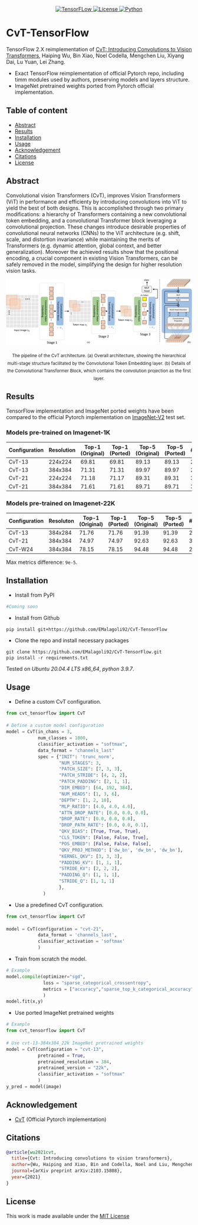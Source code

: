 <div align="center">

  <a href="https://www.tensorflow.org">![TensorFLow](https://img.shields.io/badge/TensorFlow-2.X-orange?style=for-the-badge) 
  <a href="https://github.com/EMalagoli92/CvT-TensorFlow/blob/main/LICENSE">![License](https://img.shields.io/github/license/EMalagoli92/CvT-TensorFlow?style=for-the-badge) 
  <a href="https://www.python.org">![Python](https://img.shields.io/badge/python-%3E%3D%203.9-blue?style=for-the-badge)</a>  
  
</div>

# CvT-TensorFlow
TensorFlow 2.X reimplementation of [CvT: Introducing Convolutions to Vision Transformers](https://arxiv.org/abs/2103.15808), Haiping Wu, Bin Xiao, Noel Codella, Mengchen Liu, Xiyang Dai, Lu Yuan, Lei Zhang.
- Exact TensorFlow reimplementation of official Pytorch repo, including timm modules used by authors, preserving models and layers structure.
- ImageNet pretrained weights ported from Pytorch official implementation.

## Table of content
- [Abstract](#abstract)
- [Results](#results)
- [Installation](#installation)
- [Usage](#usage)
- [Acknowledgement](#acknowledgement)
- [Citations](#citations)
- [License](#license)

<div id="abstract"/>

## Abstract
Convolutional vision Transformers (CvT), improves Vision Transformers (ViT) in 
performance and efficienty by introducing convolutions into ViT to yield the 
best of both designs. This is accomplished through two primary modifications: 
a hierarchy of Transformers containing a new convolutional token embedding, 
and a convolutional Transformer block leveraging a convolutional projection. 
These changes introduce desirable properties of convolutional neural networks 
(CNNs) to the ViT architecture (e.g. shift, scale, and distortion invariance) 
while maintaining the merits of Transformers (e.g. dynamic attention, 
global context, and better generalization). 
Moreover the achieved results show that the positional encoding, 
a crucial component in existing Vision Transformers, can be safely removed 
in the model, simplifying the design for higher resolution vision tasks.


![Alt text](https://raw.githubusercontent.com/EMalagoli92/CvT-TensorFlow/266afd1057827d10f0dfb842f8ef73f5b19e471d/assets/images/pipeline.svg)
<p align = "center"><sub>The pipeline of the CvT architecture. (a) Overall architecture, showing the hierarchical multi-stage
structure facilitated by the Convolutional Token Embedding layer. (b) Details of the Convolutional Transformer Block,
which contains the convolution projection as the first layer.</sub></p>

<div id="results"/>

## Results
TensorFlow implementation and ImageNet ported weights have been compared to the official Pytorch implementation on [ImageNet-V2](https://www.tensorflow.org/datasets/catalog/imagenet_v2) test set.

### Models pre-trained on Imagenet-1K
| Configuration  | Resolution | Top-1 (Original) | Top-1 (Ported) | Top-5 (Original) | Top-5 (Ported) | #Params
| ------------- | ------------- | ------------- | ------------- | ------------- | ------------- | ------------- |
| CvT-13 | 224x224 | 69.81 | 69.81 | 89.13 | 89.13 | 20M |
| CvT-13 | 384x384 | 71.31 | 71.31 | 89.97 | 89.97 | 20M |
| CvT-21 | 224x224 | 71.18 | 71.17 | 89.31 | 89.31 | 32M |
| CvT-21 | 384x384 | 71.61 | 71.61 | 89.71 | 89.71 | 32M |


### Models pre-trained on Imagenet-22K
| Configuration  | Resoluton | Top-1 (Original) | Top-1 (Ported) | Top-5 (Original) | Top-5 (Ported) | #Params
| ------------- | ------------- | ------------- | ------------- | ------------- | ------------- | ------------- |
| CvT-13 | 384x284 | 71.76 | 71.76 | 91.39 | 91.39 | 20M |
| CvT-21 | 384x384 | 74.97 | 74.97 | 92.63 | 92.63 | 32M |
| CvT-W24 | 384x384 | 78.15 | 78.15 | 94.48 | 94.48 | 277M | 

Max metrics difference: `9e-5`.

<div id="installation"/>

## Installation
- Install from PyPI
```python
#Coming soon
```
- Install from Github
```
pip install git+https://github.com/EMalagoli92/CvT-TensorFlow
```
- Clone the repo and install necessary packages 
```
git clone https://github.com/EMalagoli92/CvT-TensorFlow.git
pip install -r requirements.txt
```

Tested on *Ubuntu 20.04.4 LTS x86_64*, *python 3.9.7*.

<div id="usage"/>

## Usage
- Define a custom CvT configuration.
```python
from cvt_tensorflow import CvT

# Define a custom model configuration
model = CvT(in_chans = 3,
            num_classes = 1000,
            classifier_activation = "softmax",
            data_format = "channels_last"
            spec = {"INIT": 'trunc_norm',
                    "NUM_STAGES": 3,
                    "PATCH_SIZE": [7, 3, 3],
                    "PATCH_STRIDE": [4, 2, 2],
                    "PATCH_PADDING": [2, 1, 1],
                    "DIM_EMBED": [64, 192, 384],
                    "NUM_HEADS": [1, 3, 6],
                    "DEPTH": [1, 2, 10],
                    "MLP_RATIO": [4.0, 4.0, 4.0],
                    "ATTN_DROP_RATE": [0.0, 0.0, 0.0],
                    "DROP_RATE": [0.0, 0.0, 0.0],
                    "DROP_PATH_RATE": [0.0, 0.0, 0.1],
                    "QKV_BIAS": [True, True, True],
                    "CLS_TOKEN": [False, False, True],
                    "POS_EMBED": [False, False, False],
                    "QKV_PROJ_METHOD": ['dw_bn', 'dw_bn', 'dw_bn'],
                    "KERNEL_QKV": [3, 3, 3],
                    "PADDING_KV": [1, 1, 1],
                    "STRIDE_KV": [2, 2, 2],
                    "PADDING_Q": [1, 1, 1],
                    "STRIDE_Q": [1, 1, 1]
                    },
              )
```
- Use a predefined CvT configuration.
```python
from cvt_tensorflow import CvT
    
model = CvT(configuration = "cvt-21",
            data_format = 'channels_last',
            classifier_activation = 'softmax'
            )
```
- Train from scratch the model.
```python    
# Example
model.compile(optimizer="sgd",
              loss = "sparse_categorical_crossentropy",
              metrics = ["accuracy","sparse_top_k_categorical_accuracy"]
              )
model.fit(x,y)              
```
- Use ported ImageNet pretrained weights
```python
# Example
from cvt_tensorflow import CvT

# Use cvt-13-384x384_22k ImageNet pretrained weights
model = CvT(configuration = "cvt-13",
            pretrained = True, 
            pretrained_resolution = 384,
            pretrained_version = "22k",           
            classifier_activation = "softmax"
            )
y_pred = model(image)
```

<div id="acknowledgement"/>

## Acknowledgement
- [CvT](https://github.com/microsoft/CvT) (Official Pytorch implementation)


<div id="citations"/>

## Citations
```bibtex
@article{wu2021cvt,
  title={Cvt: Introducing convolutions to vision transformers},
  author={Wu, Haiping and Xiao, Bin and Codella, Noel and Liu, Mengchen and Dai, Xiyang and Yuan, Lu and Zhang, Lei},
  journal={arXiv preprint arXiv:2103.15808},
  year={2021}
}
```

<div id="license"/>

## License
This work is made available under the [MIT License](https://github.com/EMalagoli92/CvT-TensorFlow/blob/main/LICENSE)
